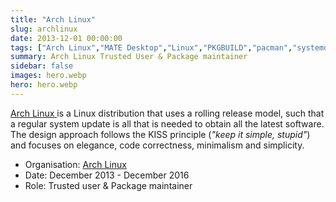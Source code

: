 ```yaml
---
title: "Arch Linux"
slug: archlinux
date: 2013-12-01 00:00:00
tags: ["Arch Linux","MATE Desktop","Linux","PKGBUILD","pacman","systemd"]
summary: Arch Linux Trusted User & Package maintainer
sidebar: false
images: hero.webp
hero: hero.webp
---
```


[Arch Linux ](https://archlinux.org) is a Linux distribution that uses a rolling
release model, such that a regular system update is all that is needed to obtain
all the latest software. The design approach follows the KISS principle
(<i>"keep it simple, stupid"</i>) and focuses on elegance, code correctness,
minimalism and simplicity.

  - Organisation: [Arch Linux ](https://archlinux.org)
  - Date: December 2013 - December 2016
  - Role: Trusted user & Package maintainer
